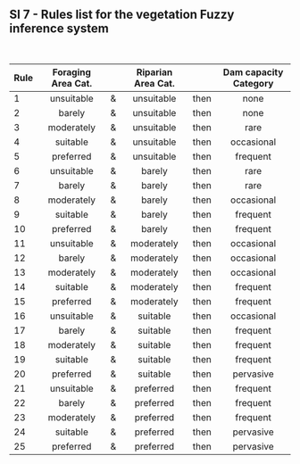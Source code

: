 ## SI 7 - Rules list for the vegetation Fuzzy inference system
<br/>

| Rule	| Foraging Area Cat.	|     | Riparian Area Cat.	|      | Dam capacity Category |
| ----- | :-----------------: | --- | :-----------------: | ---- | :-------------------: |
| 1	    | unsuitable	        |  &  |	unsuitable	        | then | none                  |
| 2	    | barely	            |  &	| unsuitable	        | then | none                  |
| 3	    | moderately	        |  &	| unsuitable	        | then | rare                  |
| 4	    | suitable	          |  &	| unsuitable	        | then | occasional            |
| 5	    | preferred	          |  &	| unsuitable	        | then | frequent              |
| 6	    | unsuitable	        |  &	| barely	            | then | rare                  |
| 7	    | barely	            |  &	| barely	            | then | rare                  |
| 8	    | moderately	        |  &	| barely	            | then | occasional            | 
| 9	    | suitable	          |  &	| barely	            | then | frequent              |
| 10	  | preferred	          |  &	| barely	            | then | frequent              |
| 11	  | unsuitable	        |  &	| moderately	        | then | occasional            |
| 12	  | barely	            |  &	| moderately	        | then | occasional            |
| 13	  | moderately	        |  &	| moderately	        | then | occasional            |
| 14	  | suitable	          |  &	| moderately	        | then | frequent              |
| 15	  | preferred	          |  &	| moderately	        | then | frequent              |
| 16	  | unsuitable	        |  &	| suitable	          | then | occasional            |
| 17	  | barely	            |  &	| suitable	          | then | frequent              |
| 18	  | moderately	        |  &	| suitable	          | then | frequent              |
| 19	  | suitable	          |  &	| suitable	          | then | frequent              |
| 20	  | preferred	          |  &	| suitable	          | then | pervasive             |
| 21	  | unsuitable	        |  &	| preferred           |	then | frequent              |
| 22	  | barely	            |  &	| preferred           |	then | frequent              |
| 23	  | moderately	        |  &	| preferred	          | then | frequent              |
| 24	  | suitable	          |  &	| preferred	          | then | pervasive             |
| 25	  | preferred	          |  &	| preferred	          | then | pervasive             |


